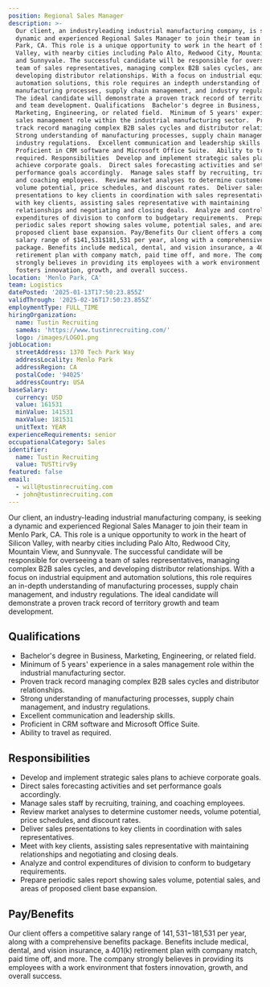 ```yaml
---
position: Regional Sales Manager
description: >-
  Our client, an industryleading industrial manufacturing company, is seeking a
  dynamic and experienced Regional Sales Manager to join their team in Menlo
  Park, CA. This role is a unique opportunity to work in the heart of Silicon
  Valley, with nearby cities including Palo Alto, Redwood City, Mountain View,
  and Sunnyvale. The successful candidate will be responsible for overseeing a
  team of sales representatives, managing complex B2B sales cycles, and
  developing distributor relationships. With a focus on industrial equipment and
  automation solutions, this role requires an indepth understanding of
  manufacturing processes, supply chain management, and industry regulations.
  The ideal candidate will demonstrate a proven track record of territory growth
  and team development. Qualifications  Bachelor's degree in Business,
  Marketing, Engineering, or related field.  Minimum of 5 years' experience in a
  sales management role within the industrial manufacturing sector.  Proven
  track record managing complex B2B sales cycles and distributor relationships. 
  Strong understanding of manufacturing processes, supply chain management, and
  industry regulations.  Excellent communication and leadership skills. 
  Proficient in CRM software and Microsoft Office Suite.  Ability to travel as
  required. Responsibilities  Develop and implement strategic sales plans to
  achieve corporate goals.  Direct sales forecasting activities and set
  performance goals accordingly.  Manage sales staff by recruiting, training,
  and coaching employees.  Review market analyses to determine customer needs,
  volume potential, price schedules, and discount rates.  Deliver sales
  presentations to key clients in coordination with sales representatives.  Meet
  with key clients, assisting sales representative with maintaining
  relationships and negotiating and closing deals.  Analyze and control
  expenditures of division to conform to budgetary requirements.  Prepare
  periodic sales report showing sales volume, potential sales, and areas of
  proposed client base expansion. Pay/Benefits Our client offers a competitive
  salary range of $141,531$181,531 per year, along with a comprehensive benefits
  package. Benefits include medical, dental, and vision insurance, a 401(k)
  retirement plan with company match, paid time off, and more. The company
  strongly believes in providing its employees with a work environment that
  fosters innovation, growth, and overall success.
location: 'Menlo Park, CA'
team: Logistics
datePosted: '2025-01-13T17:50:23.855Z'
validThrough: '2025-02-16T17:50:23.855Z'
employmentType: FULL_TIME
hiringOrganization:
  name: Tustin Recruiting
  sameAs: 'https://www.tustinrecruiting.com/'
  logo: /images/LOGO1.png
jobLocation:
  streetAddress: 1370 Tech Park Way
  addressLocality: Menlo Park
  addressRegion: CA
  postalCode: '94025'
  addressCountry: USA
baseSalary:
  currency: USD
  value: 161531
  minValue: 141531
  maxValue: 181531
  unitText: YEAR
experienceRequirements: senior
occupationalCategory: Sales
identifier:
  name: Tustin Recruiting
  value: TUSTtirv9y
featured: false
email:
  - will@tustinrecruiting.com
  - john@tustinrecruiting.com
---
```




Our client, an industry-leading industrial manufacturing company, is seeking a dynamic and experienced Regional Sales Manager to join their team in Menlo Park, CA. This role is a unique opportunity to work in the heart of Silicon Valley, with nearby cities including Palo Alto, Redwood City, Mountain View, and Sunnyvale. The successful candidate will be responsible for overseeing a team of sales representatives, managing complex B2B sales cycles, and developing distributor relationships. With a focus on industrial equipment and automation solutions, this role requires an in-depth understanding of manufacturing processes, supply chain management, and industry regulations. The ideal candidate will demonstrate a proven track record of territory growth and team development.

## Qualifications

- Bachelor's degree in Business, Marketing, Engineering, or related field.
- Minimum of 5 years' experience in a sales management role within the industrial manufacturing sector.
- Proven track record managing complex B2B sales cycles and distributor relationships.
- Strong understanding of manufacturing processes, supply chain management, and industry regulations.
- Excellent communication and leadership skills.
- Proficient in CRM software and Microsoft Office Suite.
- Ability to travel as required.

## Responsibilities

- Develop and implement strategic sales plans to achieve corporate goals.
- Direct sales forecasting activities and set performance goals accordingly.
- Manage sales staff by recruiting, training, and coaching employees.
- Review market analyses to determine customer needs, volume potential, price schedules, and discount rates.
- Deliver sales presentations to key clients in coordination with sales representatives.
- Meet with key clients, assisting sales representative with maintaining relationships and negotiating and closing deals.
- Analyze and control expenditures of division to conform to budgetary requirements.
- Prepare periodic sales report showing sales volume, potential sales, and areas of proposed client base expansion.

## Pay/Benefits

Our client offers a competitive salary range of $141,531-$181,531 per year, along with a comprehensive benefits package. Benefits include medical, dental, and vision insurance, a 401(k) retirement plan with company match, paid time off, and more. The company strongly believes in providing its employees with a work environment that fosters innovation, growth, and overall success.
